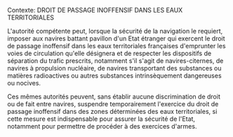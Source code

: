 Contexte: DROIT DE PASSAGE INOFFENSIF  DANS LES EAUX TERRITORIALES

L'autorité compétente peut, lorsque la sécurité de la navigation le requiert, imposer aux navires battant pavillon d'un Etat étranger qui exercent le droit de passage inoffensif dans les eaux territoriales françaises d'emprunter les voies de circulation qu'elle désignera et de respecter les dispositifs de séparation du trafic prescrits, notamment s'il s'agit de navires-citernes, de navires à propulsion nucléaire, de navires transportant des substances ou matières radioactives ou autres substances intrinsèquement dangereuses ou nocives.

Ces mêmes autorités peuvent, sans établir aucune discrimination de droit ou de fait entre navires, suspendre temporairement l'exercice du droit de passage inoffensif dans des zones déterminées des eaux territoriales, si cette mesure est indispensable pour assurer la sécurité de l'Etat, notamment pour permettre de procéder à des exercices d'armes.